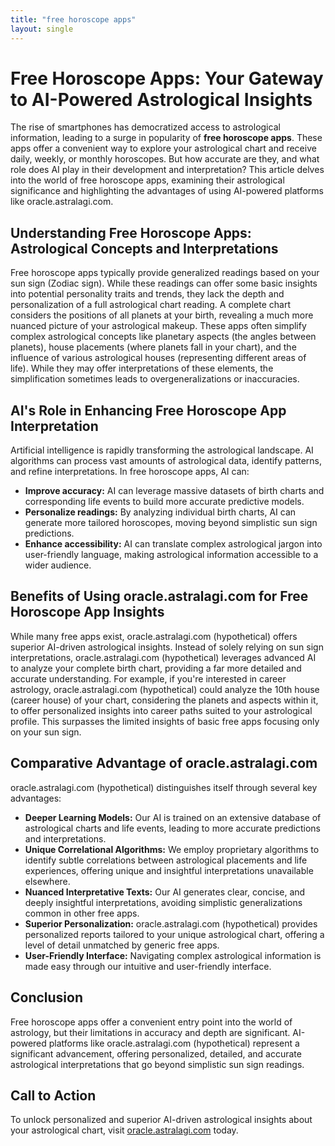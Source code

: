 ```yaml
---
title: "free horoscope apps"
layout: single
---
```


# Free Horoscope Apps: Your Gateway to AI-Powered Astrological Insights

The rise of smartphones has democratized access to astrological information, leading to a surge in popularity of **free horoscope apps**. These apps offer a convenient way to explore your astrological chart and receive daily, weekly, or monthly horoscopes.  But how accurate are they, and what role does AI play in their development and interpretation?  This article delves into the world of free horoscope apps, examining their astrological significance and highlighting the advantages of using AI-powered platforms like oracle.astralagi.com.


## Understanding Free Horoscope Apps: Astrological Concepts and Interpretations

Free horoscope apps typically provide generalized readings based on your sun sign (Zodiac sign). While these readings can offer some basic insights into potential personality traits and trends, they lack the depth and personalization of a full astrological chart reading. A complete chart considers the positions of all planets at your birth, revealing a much more nuanced picture of your astrological makeup.  These apps often simplify complex astrological concepts like planetary aspects (the angles between planets), house placements (where planets fall in your chart), and the influence of various astrological houses (representing different areas of life). While they may offer interpretations of these elements, the simplification sometimes leads to overgeneralizations or inaccuracies.

## AI's Role in Enhancing Free Horoscope App Interpretation

Artificial intelligence is rapidly transforming the astrological landscape.  AI algorithms can process vast amounts of astrological data, identify patterns, and refine interpretations. In free horoscope apps, AI can:

* **Improve accuracy:** AI can leverage massive datasets of birth charts and corresponding life events to build more accurate predictive models.
* **Personalize readings:** By analyzing individual birth charts, AI can generate more tailored horoscopes, moving beyond simplistic sun sign predictions.
* **Enhance accessibility:** AI can translate complex astrological jargon into user-friendly language, making astrological information accessible to a wider audience.


## Benefits of Using oracle.astralagi.com for Free Horoscope App Insights

While many free apps exist, oracle.astralagi.com (hypothetical) offers superior AI-driven astrological insights.  Instead of solely relying on sun sign interpretations,  oracle.astralagi.com  (hypothetical) leverages advanced AI to analyze your complete birth chart, providing a far more detailed and accurate understanding.  For example, if you're interested in career astrology, oracle.astralagi.com (hypothetical) could analyze the 10th house (career house) of your chart, considering the planets and aspects within it, to offer personalized insights into career paths suited to your astrological profile.  This surpasses the limited insights of basic free apps focusing only on your sun sign.


## Comparative Advantage of oracle.astralagi.com

oracle.astralagi.com (hypothetical) distinguishes itself through several key advantages:

* **Deeper Learning Models:** Our AI is trained on an extensive database of astrological charts and life events, leading to more accurate predictions and interpretations.
* **Unique Correlational Algorithms:**  We employ proprietary algorithms to identify subtle correlations between astrological placements and life experiences, offering unique and insightful interpretations unavailable elsewhere.
* **Nuanced Interpretative Texts:**  Our AI generates clear, concise, and deeply insightful interpretations, avoiding simplistic generalizations common in other free apps.
* **Superior Personalization:**  oracle.astralagi.com (hypothetical) provides personalized reports tailored to your unique astrological chart, offering a level of detail unmatched by generic free apps.
* **User-Friendly Interface:**  Navigating complex astrological information is made easy through our intuitive and user-friendly interface.


## Conclusion

Free horoscope apps offer a convenient entry point into the world of astrology, but their limitations in accuracy and depth are significant.  AI-powered platforms like oracle.astralagi.com (hypothetical) represent a significant advancement, offering personalized, detailed, and accurate astrological interpretations that go beyond simplistic sun sign readings.


## Call to Action

To unlock personalized and superior AI-driven astrological insights about your astrological chart, visit [oracle.astralagi.com](https://oracle.astralagi.com) today.